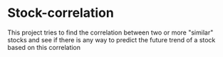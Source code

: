 # Stock-correlation
This project tries to find the correlation between two or more "similar" stocks and see if there is any way to predict the future trend of  a stock based on this correlation

